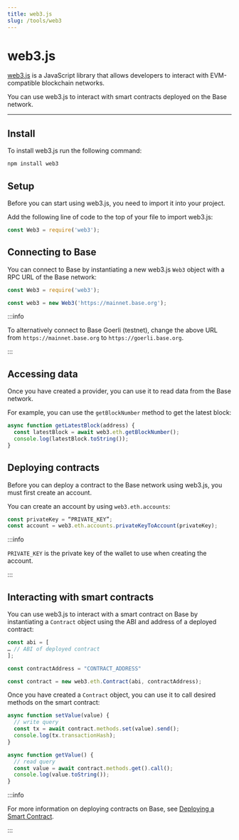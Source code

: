 ```yaml
---
title: web3.js
slug: /tools/web3
---
```


# web3.js

[web3.js](https://web3js.readthedocs.io/) is a JavaScript library that allows developers to interact with EVM-compatible blockchain networks.

You can use web3.js to interact with smart contracts deployed on the Base network.

---

## Install

To install web3.js run the following command:

```bash
npm install web3
```

## Setup

Before you can start using web3.js, you need to import it into your project.

Add the following line of code to the top of your file to import web3.js:

```javascript
const Web3 = require('web3');
```

## Connecting to Base

You can connect to Base by instantiating a new web3.js `Web3` object with a RPC URL of the Base network:

```javascript
const Web3 = require('web3');

const web3 = new Web3('https://mainnet.base.org');
```

:::info

To alternatively connect to Base Goerli (testnet), change the above URL from `https://mainnet.base.org` to `https://goerli.base.org`.

:::

## Accessing data

Once you have created a provider, you can use it to read data from the Base network.

For example, you can use the `getBlockNumber` method to get the latest block:

```javascript
async function getLatestBlock(address) {
  const latestBlock = await web3.eth.getBlockNumber();
  console.log(latestBlock.toString());
}
```

## Deploying contracts

Before you can deploy a contract to the Base network using web3.js, you must first create an account.

You can create an account by using `web3.eth.accounts`:

```javascript
const privateKey = “PRIVATE_KEY”;
const account = web3.eth.accounts.privateKeyToAccount(privateKey);
```

:::info

`PRIVATE_KEY` is the private key of the wallet to use when creating the account.

:::

## Interacting with smart contracts

You can use web3.js to interact with a smart contract on Base by instantiating a `Contract` object using the ABI and address of a deployed contract:

```javascript
const abi = [
… // ABI of deployed contract
];

const contractAddress = "CONTRACT_ADDRESS"

const contract = new web3.eth.Contract(abi, contractAddress);
```

Once you have created a `Contract` object, you can use it to call desired methods on the smart contract:

```javascript
async function setValue(value) {
  // write query
  const tx = await contract.methods.set(value).send();
  console.log(tx.transactionHash);
}

async function getValue() {
  // read query
  const value = await contract.methods.get().call();
  console.log(value.toString());
}
```

:::info

For more information on deploying contracts on Base, see [Deploying a Smart Contract](/guides/deploy-smart-contracts).

:::
